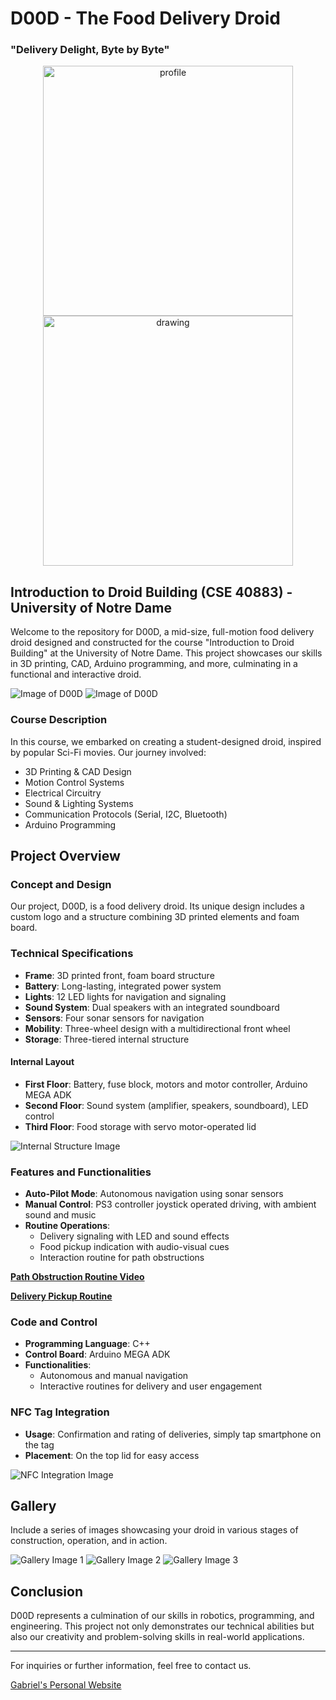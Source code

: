 # D00D - The Food Delivery Droid
### "Delivery Delight, Byte by Byte"

<p align="center">
  <img src="imgs/profile.JPG" alt="profile" width="400"/>
  <img src="imgs/D00D_logo.png" alt="drawing" width="400"/>
</p>

## Introduction to Droid Building (CSE 40883) - University of Notre Dame

Welcome to the repository for D00D, a mid-size, full-motion food delivery droid designed and constructed for the course "Introduction to Droid Building" at the University of Notre Dame. This project showcases our skills in 3D printing, CAD, Arduino programming, and more, culminating in a functional and interactive droid.

![Image of D00D](https://github.com/gelbling/D00D/blob/master/imgs/profile.JPG)
![Image of D00D](https://github.com/gelbling/D00D/blob/master/imgs/back.JPG)

### Course Description
In this course, we embarked on creating a student-designed droid, inspired by popular Sci-Fi movies. Our journey involved:

- 3D Printing & CAD Design
- Motion Control Systems
- Electrical Circuitry
- Sound & Lighting Systems
- Communication Protocols (Serial, I2C, Bluetooth)
- Arduino Programming

## Project Overview

### Concept and Design
Our project, D00D, is a food delivery droid. Its unique design includes a custom logo and a structure combining 3D printed elements and foam board.

### Technical Specifications
- **Frame**: 3D printed front, foam board structure
- **Battery**: Long-lasting, integrated power system
- **Lights**: 12 LED lights for navigation and signaling
- **Sound System**: Dual speakers with an integrated soundboard
- **Sensors**: Four sonar sensors for navigation
- **Mobility**: Three-wheel design with a multidirectional front wheel
- **Storage**: Three-tiered internal structure

#### Internal Layout
- **First Floor**: Battery, fuse block, motors and motor controller, Arduino MEGA ADK
- **Second Floor**: Sound system (amplifier, speakers, soundboard), LED control
- **Third Floor**: Food storage with servo motor-operated lid

![Internal Structure Image](https://github.com/gelbling/D00D/blob/master/imgs/inside.JPG)

### Features and Functionalities
- **Auto-Pilot Mode**: Autonomous navigation using sonar sensors
- **Manual Control**: PS3 controller joystick operated driving, with ambient sound and music
- **Routine Operations**:
  - Delivery signaling with LED and sound effects
  - Food pickup indication with audio-visual cues
  - Interaction routine for path obstructions

[**Path Obstruction Routine Video**](https://github.com/gelbling/D00D/blob/master/imgs/please_move.MOV)

[**Delivery Pickup Routine**](https://github.com/gelbling/D00D/blob/master/imgs/please_move.MOV)

### Code and Control
- **Programming Language**: C++
- **Control Board**: Arduino MEGA ADK
- **Functionalities**:
  - Autonomous and manual navigation
  - Interactive routines for delivery and user engagement

### NFC Tag Integration
- **Usage**: Confirmation and rating of deliveries, simply tap smartphone on the tag
- **Placement**: On the top lid for easy access

![NFC Integration Image](https://github.com/gelbling/D00D/blob/master/imgs/top_view.JPG)

## Gallery
Include a series of images showcasing your droid in various stages of construction, operation, and in action.

![Gallery Image 1](https://github.com/gelbling/D00D/blob/master/imgs/base%2Bwheels.jpg)
![Gallery Image 2](https://github.com/gelbling/D00D/blob/master/imgs/base%2Bwheels_vertical.jpg)
![Gallery Image 3](https://github.com/gelbling/D00D/blob/master/imgs/profile2.JPG)

## Conclusion
D00D represents a culmination of our skills in robotics, programming, and engineering. This project not only demonstrates our technical abilities but also our creativity and problem-solving skills in real-world applications.

---

For inquiries or further information, feel free to contact us.

[Gabriel's Personal Website](https://gelbling.github.io/)
